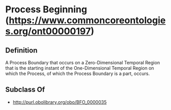 # Process Beginning (https://www.commoncoreontologies.org/ont00000197)

## Definition
A Process Boundary that occurs on a Zero-Dimensional Temporal Region that is the starting instant of the One-Dimensional Temporal Region on which the Process, of which the Process Boundary is a part, occurs.

## Subclass Of
- http://purl.obolibrary.org/obo/BFO_0000035

